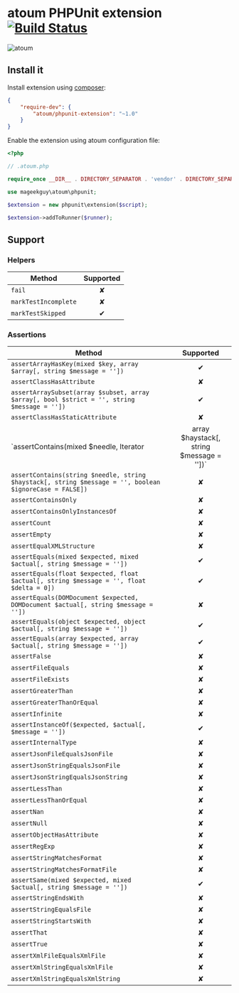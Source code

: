 # atoum PHPUnit extension [![Build Status](https://travis-ci.org/atoum/phpunit-extension.svg?branch=master)](https://travis-ci.org/atoum/phpunit-extension)

![atoum](http://downloads.atoum.org/images/logo.png)

## Install it

Install extension using [composer](https://getcomposer.org):

```json
{
    "require-dev": {
        "atoum/phpunit-extension": "~1.0"
    }
}

```

Enable the extension using atoum configuration file:

```php
<?php

// .atoum.php

require_once __DIR__ . DIRECTORY_SEPARATOR . 'vendor' . DIRECTORY_SEPARATOR . 'autoload.php';

use mageekguy\atoum\phpunit;

$extension = new phpunit\extension($script);

$extension->addToRunner($runner);
```

## Support

### Helpers

| Method                                                                                   | Supported |
|------------------------------------------------------------------------------------------|:---------:|
| `fail`                                                                                   | ✘         |
| `markTestIncomplete`                                                                     | ✘         |
| `markTestSkipped`                                                                        | ✔         |

### Assertions

| Method                                                                                                  | Supported |
|---------------------------------------------------------------------------------------------------------|:---------:|
| `assertArrayHasKey(mixed $key, array $array[, string $message = ''])`                                   | ✔         |
| `assertClassHasAttribute`                                                                               | ✘         |
| `assertArraySubset(array $subset, array $array[, bool $strict = '', string $message = ''])`             | ✔         |
| `assertClassHasStaticAttribute`                                                                         | ✘         |
| `assertContains(mixed $needle, Iterator|array $haystack[, string $message = ''])`                       | ✘         |
| `assertContains(string $needle, string $haystack[, string $message = '', boolean $ignoreCase = FALSE])` | ✘         |
| `assertContainsOnly`                                                                                    | ✘         |
| `assertContainsOnlyInstancesOf`                                                                         | ✘         |
| `assertCount`                                                                                           | ✘         |
| `assertEmpty`                                                                                           | ✘         |
| `assertEqualXMLStructure`                                                                               | ✘         |
| `assertEquals(mixed $expected, mixed $actual[, string $message = ''])`                                  | ✔         |
| `assertEquals(float $expected, float $actual[, string $message = '', float $delta = 0])`                | ✔         |
| `assertEquals(DOMDocument $expected, DOMDocument $actual[, string $message = ''])`                      | ✘         |
| `assertEquals(object $expected, object $actual[, string $message = ''])`                                | ✔         |
| `assertEquals(array $expected, array $actual[, string $message = ''])`                                  | ✔         |
| `assertFalse`                                                                                           | ✘         |
| `assertFileEquals`                                                                                      | ✘         |
| `assertFileExists`                                                                                      | ✘         |
| `assertGreaterThan`                                                                                     | ✘         |
| `assertGreaterThanOrEqual`                                                                              | ✘         |
| `assertInfinite`                                                                                        | ✘         |
| `assertInstanceOf($expected, $actual[, $message = ''])`                                                 | ✔         |
| `assertInternalType`                                                                                    | ✘         |
| `assertJsonFileEqualsJsonFile`                                                                          | ✘         |
| `assertJsonStringEqualsJsonFile`                                                                        | ✘         |
| `assertJsonStringEqualsJsonString`                                                                      | ✘         |
| `assertLessThan`                                                                                        | ✘         |
| `assertLessThanOrEqual`                                                                                 | ✘         |
| `assertNan`                                                                                             | ✘         |
| `assertNull`                                                                                            | ✘         |
| `assertObjectHasAttribute`                                                                              | ✘         |
| `assertRegExp`                                                                                          | ✘         |
| `assertStringMatchesFormat`                                                                             | ✘         |
| `assertStringMatchesFormatFile`                                                                         | ✘         |
| `assertSame(mixed $expected, mixed $actual[, string $message = ''])`                                    | ✔         |
| `assertStringEndsWith`                                                                                  | ✘         |
| `assertStringEqualsFile`                                                                                | ✘         |
| `assertStringStartsWith`                                                                                | ✘         |
| `assertThat`                                                                                            | ✘         |
| `assertTrue`                                                                                            | ✘         |
| `assertXmlFileEqualsXmlFile`                                                                            | ✘         |
| `assertXmlStringEqualsXmlFile`                                                                          | ✘         |
| `assertXmlStringEqualsXmlString`                                                                        | ✘         |

